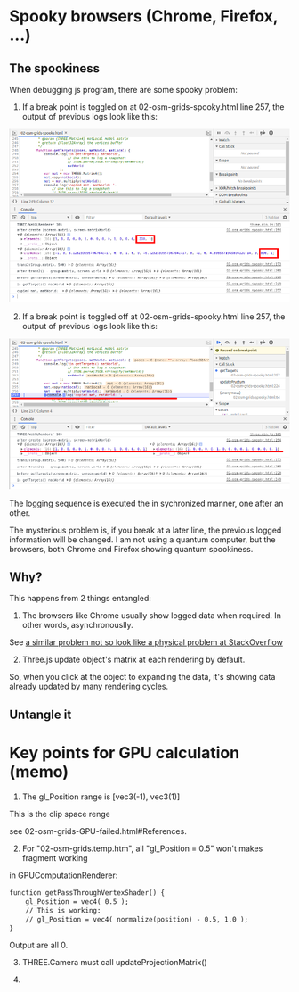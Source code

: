 # Spooky browsers (Chrome, Firefox, ...)

## The spookiness
When debugging js program, there are some spooky problem:

1. If a break point is toggled on at 02-osm-grids-spooky.html line 257, the output of previous logs look like this:

![output with translate z = -200](spooky/1.png)

2. If a break point is toggled off at 02-osm-grids-spooky.html line 257, the output of previous logs look like this:

![output with translate z = 0](spooky/2.png)

The logging sequence is executed the in sychronized manner, one after an other.

The mysterious problem is, if you break at a later line, the previous logged information will be changed.
I am not using a quantum computer, but the browsers, both Chrome and Firefox showing quantum spookiness.

## Why?

This happens from 2 things entangled:

1. The browsers like Chrome usually show logged data when required. In other words, asynchronouslly.

See [a similar problem not so look like a physical problem at StackOverflow](https://stackoverflow.com/questions/23429203/weird-behavior-with-objects-console-log)

2. Three.js update object's matrix at each rendering by default.

So, when you click at the object to expanding the data,
it's showing data already updated by many rendering cycles. 

## Untangle it

# Key points for GPU calculation (memo)

1. The gl_Position range is [vec3(-1), vec3(1)]

This is the clip space renge

see 02-osm-grids-GPU-failed.html#References.

2. For "02-osm-grids.temp.htm", all "gl_Position = 0.5" won't makes fragment working

in GPUComputationRenderer:

    function getPassThroughVertexShader() {
        gl_Position = vec4( 0.5 );
        // This is working:
        // gl_Position = vec4( normalize(position) - 0.5, 1.0 );
    }

Output are all 0.

3. THREE.Camera must call updateProjectionMatrix()

4.
